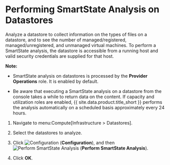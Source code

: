 # Performing SmartState Analysis on Datastores

Analyze a datastore to collect information on the types of files on a
datastore, and to see the number of managed/registered,
managed/unregistered, and unmanaged virtual machines. To perform a
SmartState analysis, the datastore is accessible from a running host and
valid security credentials are supplied for that host.

**Note:**

  - SmartState analysis on datastores is processed by the **Provider Operations** role. It is enabled by default.

  - Be aware that executing a SmartState analysis on a datastore from the console takes a while to return data on the content. If capacity and utilization roles are enabled, {{ site.data.product.title_short }} performs the analysis automatically on a scheduled basis approximately every 24 hours.

1.  Navigate to menu:Compute\[Infrastructure \> Datastores\].

2.  Select the datastores to analyze.

3.  Click ![Configuration](../images/1847.png) (**Configuration**), and
    then ![Perform SmartState Analysis](../images/1942.png) (**Perform SmartState Analysis**).

4.  Click **OK**.
